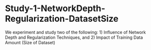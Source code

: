 # Study-1-NetworkDepth-Regularization-DatasetSize
We experiment and study two of the following: 1) Influence of Network Depth and Regularization Techniques, and 2) Impact of Training Data Amount (Size of Dataset)
